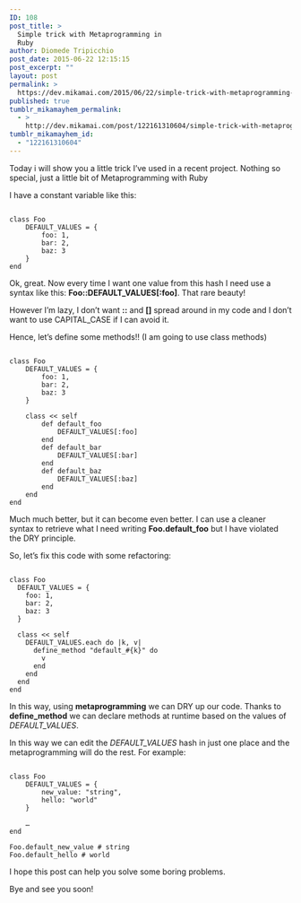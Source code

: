 ```yaml
---
ID: 108
post_title: >
  Simple trick with Metaprogramming in
  Ruby
author: Diomede Tripicchio
post_date: 2015-06-22 12:15:15
post_excerpt: ""
layout: post
permalink: >
  https://dev.mikamai.com/2015/06/22/simple-trick-with-metaprogramming-in-ruby/
published: true
tumblr_mikamayhem_permalink:
  - >
    http://dev.mikamai.com/post/122161310604/simple-trick-with-metaprogramming-in-ruby
tumblr_mikamayhem_id:
  - "122161310604"
---
```

<p>Today i will show you a little trick I’ve used in a recent project. Nothing so special, just a little bit of Metaprogramming with Ruby</p>
<!--more-->

<p>I have a constant variable like this:</p>

<pre><code class="“ruby”">
class Foo
    DEFAULT_VALUES = {
        foo: 1,
        bar: 2,
        baz: 3
    }
end
</code></pre>

<p>Ok, great. Now every time I want one value from this hash I need use a syntax like this:  <strong>Foo::DEFAULT_VALUES[:foo]</strong>. That rare beauty!</p>

<p>However I’m lazy, I don’t want <strong>::</strong> and <strong>[]</strong> spread around in my code and I don&rsquo;t want to use CAPITAL_CASE if I can avoid it.</p>

<p>Hence, let&rsquo;s define some methods!! (I am going to use class methods)</p>

<pre><code class="“ruby”">
class Foo
    DEFAULT_VALUES = {
        foo: 1,
        bar: 2,
        baz: 3
    }

    class &lt;&lt; self
        def default_foo
            DEFAULT_VALUES[:foo]
        end
        def default_bar
            DEFAULT_VALUES[:bar]
        end
        def default_baz
            DEFAULT_VALUES[:baz]
        end
    end
end
</code></pre>

<p>Much much better, but it can become even better. I can use a cleaner syntax to retrieve what I need writing <strong>Foo.default_foo</strong> but I have violated the DRY principle.</p>

<p>So, let’s fix this code with some refactoring:</p>

<pre><code class="“ruby”">
class Foo
  DEFAULT_VALUES = {
    foo: 1,
    bar: 2,
    baz: 3
  }

  class &lt;&lt; self
    DEFAULT_VALUES.each do |k, v|
      define_method "default_#{k}" do
        v
      end
    end
  end
end
</code></pre>

<p>In this way, using <strong>metaprogramming</strong> we can DRY up our code. Thanks to <strong>define_method</strong> we can declare methods at runtime based on the values of <em>DEFAULT_VALUES</em>.</p>

<p>In this way we can edit the <em>DEFAULT_VALUES</em> hash in just one place and the metaprogramming will do the rest. For example:</p>

<pre><code class="“ruby”">
class Foo
    DEFAULT_VALUES = {
        new_value: "string",
        hello: "world"
    }

    …
end

Foo.default_new_value # string
Foo.default_hello # world
</code></pre>

<p>I hope this post can help you solve some boring problems.</p>

<p>Bye and see you soon!</p>